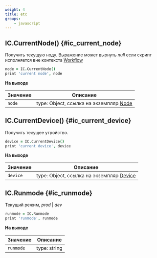 ```yaml
---
weight: 4
title: etc
groups:
    - javascript
---
```


## IC.CurrentNode() {#ic_current_node}

Получить текущую ноду. Выражение может вырнуть *null* если скрипт исполняется вне контекста [Workflow](#ic_workflow) 

```coffeescript
node = IC.CurrentNode()
print 'current node', node
```

**На выходе**

**Значение** | **Описание**
-------------|--------------
  `node`     | type: Object, ссылка на экземпляр [Node](#ic_node) 
  
## IC.CurrentDevice() {#ic_current_device}

Получить текущее утройство.

```coffeescript
device = IC.CurrentDevice()
print 'current device', device
```

**На выходе**

**Значение** | **Описание**
-------------|--------------
  `device`   | type: Object, ссылка на экземпляр [Device](#ic_device) 
  
## IC.Runmode {#ic_runmode}

Текущий режим, *prod* | *dev*

```coffeescript
runmode = IC.Runmode
print 'runmode', runmode
```

**На выходе**

**Значение** | **Описание**
-------------|--------------
 `runmode`   | type: string 